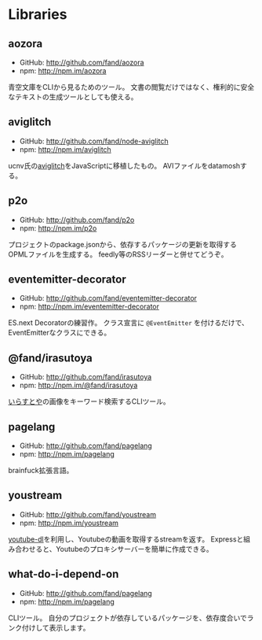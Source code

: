 # Libraries

## aozora

- GitHub: http://github.com/fand/aozora
- npm: http://npm.im/aozora

青空文庫をCLIから見るためのツール。
文書の閲覧だけではなく、権利的に安全なテキストの生成ツールとしても使える。

## aviglitch

- GitHub: http://github.com/fand/node-aviglitch
- npm: http://npm.im/aviglitch

ucnv氏の[aviglitch]()をJavaScriptに移植したもの。
AVIファイルをdatamoshする。

## p2o

- GitHub: http://github.com/fand/p2o
- npm: http://npm.im/p2o

プロジェクトのpackage.jsonから、依存するパッケージの更新を取得するOPMLファイルを生成する。
feedly等のRSSリーダーと併せてどうぞ。

## eventemitter-decorator

- GitHub: http://github.com/fand/eventemitter-decorator
- npm: http://npm.im/eventemitter-decorator

ES.next Decoratorの練習作。
クラス宣言に `@EventEmitter` を付けるだけで、EventEmitterなクラスにできる。

## @fand/irasutoya

- GitHub: http://github.com/fand/irasutoya
- npm: http://npm.im/@fand/irasutoya

[いらすとや](http://irasutoya.com/)の画像をキーワード検索するCLIツール。

## pagelang

- GitHub: http://github.com/fand/pagelang
- npm: http://npm.im/pagelang

brainfuck拡張言語。

## youstream

- GitHub: http://github.com/fand/youstream
- npm: http://npm.im/youstream

[youtube-dl](http://youtube-dl)を利用し、Youtubeの動画を取得するstreamを返す。
Expressと組み合わせると、Youtubeのプロキシサーバーを簡単に作成できる。

## what-do-i-depend-on

- GitHub: http://github.com/fand/pagelang
- npm: http://npm.im/pagelang

CLIツール。
自分のプロジェクトが依存しているパッケージを、依存度合いでランク付けして表示します。
